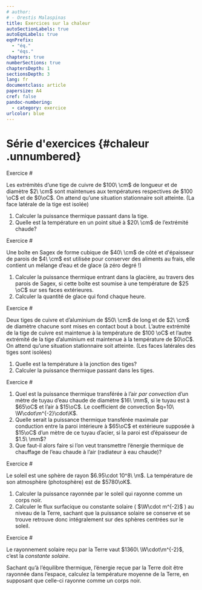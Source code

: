 ```yaml
---
# author:
# - Orestis Malaspinas
title: Exercices sur la chaleur
autoSectionLabels: true
autoEqnLabels: true
eqnPrefix: 
  - "éq."
  - "éqs."
chapters: true
numberSections: true
chaptersDepth: 1
sectionsDepth: 3
lang: fr
documentclass: article
papersize: A4
cref: false
pandoc-numbering:
  - category: exercice
urlcolor: blue
---
```


Série d'exercices {#chaleur .unnumbered}
=================

Exercice #

Les extrémités d’une tige de cuivre de $100\ \cm$ de longueur et de diamètre $2\ \cm$ sont
maintenues aux températures respectives de $100 \oC$ et de $0\oC$. On attend qu’une situation
stationnaire soit atteinte. (La face latérale de la tige est isolée)

1. Calculer la puissance thermique passant dans la tige.
2. Quelle est la température en un point situé à $20\ \cm$ de l’extrémité chaude?

<!-- Solution # -->

Exercice #

Une boîte en Sagex de forme cubique de $40\ \cm$ de côté et d'épaisseur de parois de $4\ \cm$ est
utilisée pour conserver des aliments au frais, elle contient un mélange d’eau et de glace
(à zéro degré !)

1. Calculer la puissance thermique entrant dans la glacière, au travers des parois
de Sagex, si cette boîte est soumise à une température de $25 \oC$ sur ses faces
extérieures.
2. Calculer la quantité de glace qui fond chaque heure.

Exercice #

Deux tiges de cuivre et d’aluminium de $50\ \cm$ de long et de $2\ \cm$ de diamètre chacune sont
mises en contact bout à bout.
L’autre extrémité de la tige de cuivre est maintenue à la température de $100 \oC$ et l’autre
extrémité de la tige d’aluminium est maintenue à la température de $0\oC$.
On attend qu’une situation stationnaire soit atteinte. (Les faces latérales des tiges sont isolées)

1. Quelle est la température à la jonction des tiges?
2. Calculer la puissance thermique passant dans les tiges.

Exercice #

1. Quel est la puissance thermique transférée à l’air *par convection* d’un mètre de tuyau
d’eau chaude de diamètre $16\ \mm$, si le tuyau est à $65\oC$ et l’air à $15\oC$.
Le coefficient de convection $q=10\ \W\cdot\m^{-2}\cdot\K$.
2. Quelle serait la puissance thermique transférée maximale par conduction entre la
paroi intérieure à $65\oC$ et extérieure supposée à $15\oC$ d’un mètre de ce tuyau d’acier,
si la paroi est d’épaisseur de $1.5\ \mm$?
3. Que faut-il alors faire si l’on veut transmettre l’énergie thermique de chauffage de
l’eau chaude à l’air (radiateur à eau chaude)?

Exercice #

Le soleil est une sphère de rayon $6.95\cdot 10^8\ \m$. La température de son atmosphère (photosphère)
est de $5780\oK$.

1. Calculer la puissance rayonnée par le soleil qui rayonne comme un corps noir.
2. Calculer le flux surfacique ou constante solaire ( $\W\cdot m^{-2}$ ) au niveau de la Terre,
sachant que la puissance solaire se conserve et se trouve retrouve donc intégralement
sur des sphères centrées sur le soleil.

Exercice #

Le rayonnement solaire reçu par la Terre vaut $1360\ \W\cdot\m^{-2}$, c’est la *constante solaire*.

Sachant qu’à l’équilibre thermique, l’énergie reçue par la Terre doit être rayonnée dans
l’espace, calculez la température moyenne de la Terre, en supposant que celle-ci rayonne
comme un corps noir.